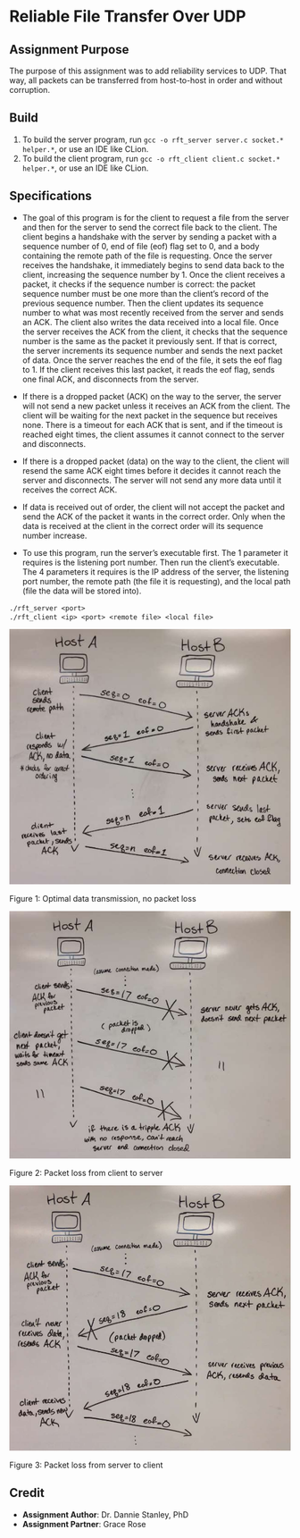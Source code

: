 # Reliable File Transfer Over UDP

## Assignment Purpose

The purpose of this assignment was to add reliability services to UDP. That
way, all packets can be transferred from host-to-host in order and without
corruption.

## Build

1. To build the server program, run `gcc -o rft_server server.c socket.* helper.*`,
   or use an IDE like CLion.
2. To build the client program, run `gcc -o rft_client client.c socket.* helper.*`,
   or use an IDE like CLion.

## Specifications

* The goal of this program is for the client to request a file from the server
and then for the server to send the correct file back to the client. The client
begins a handshake with the server by sending a packet with a sequence number
of 0, end of file (eof) flag set to 0, and a body containing the remote path
of the file is requesting. Once the server receives the handshake, it
immediately begins to send data back to the client, increasing the sequence
number by 1. Once the client receives a packet, it checks if the sequence
number is correct: the packet sequence number must be one more than the
client’s record of the previous sequence number. Then the client updates its
sequence number to what was most recently received from the server and sends
an ACK. The client also writes the data received into a local file. Once the
server receives the ACK from the client, it checks that the sequence number is
the same as the packet it previously sent. If that is correct, the server
increments its sequence number and sends the next packet of data. Once the
server reaches the end of the file, it sets the eof flag to 1. If the client
receives this last packet, it reads the eof flag, sends one final ACK, and
disconnects from the server.

* If there is a dropped packet (ACK) on the way to the server, the server will
not send a new packet unless it receives an ACK from the client. The client
will be waiting for the next packet in the sequence but receives none. There
is a timeout for each ACK that is sent, and if the timeout is reached eight
times, the client assumes it cannot connect to the server and disconnects.

* If there is a dropped packet (data) on the way to the client, the client
will resend the same ACK eight times before it decides it cannot reach the
server and disconnects. The server will not send any more data until it
receives the correct ACK.

* If data is received out of order, the client will not accept the packet and
send the ACK of the packet it wants in the correct order. Only when the data
is received at the client in the correct order will its sequence number
increase.

* To use this program, run the server’s executable first. The 1 parameter it
requires is the listening port number. Then run the client’s executable. The
4 parameters it requires is the IP address of the server, the listening port
number, the remote path (the file it is requesting), and the local path (file
the data will be stored into).

```
./rft_server <port>
./rft_client <ip> <port> <remote file> <local file>
```

![No Packet Loss](no_packet_loss.png)

Figure 1: Optimal data transmission, no packet loss

![Packet loss from client to server](packet_loss_client_to_server.png)

Figure 2: Packet loss from client to server

![Packet loss from server to client](packet_loss_server_to_client.png)

Figure 3: Packet loss from server to client

## Credit

- **Assignment Author**: Dr. Dannie Stanley, PhD
- **Assignment Partner**: Grace Rose
